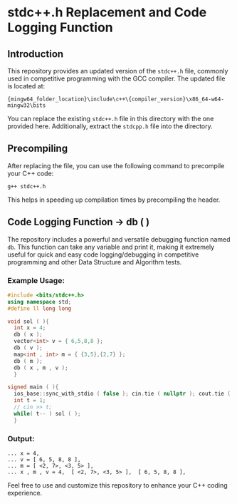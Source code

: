 # stdc++.h Replacement and Code Logging Function

## Introduction

This repository provides an updated version of the `stdc++.h` file, commonly used in competitive programming with the GCC compiler. The updated file is located at:

`{mingw64_folder_location}\include\c++\{compiler_version}\x86_64-w64-mingw32\bits`

You can replace the existing `stdc++.h` file in this directory with the one provided here. Additionally, extract the `stdcpp.h` file into the directory.

## Precompiling

After replacing the file, you can use the following command to precompile your C++ code:

```bash/cmd
g++ stdc++.h
```

This helps in speeding up compilation times by precompiling the header.

## Code Logging Function -> db ( )

The repository includes a powerful and versatile debugging function named `db`. This function can take any variable and print it, making it extremely useful for quick and easy code logging/debugging in competitive programming and other Data Structure and Algorithm tests.

### Example Usage:

```cpp
#include <bits/stdc++.h>
using namespace std;
#define ll long long

void sol ( ){
  int x = 4;
  db ( x );
  vector<int> v = { 6,5,8,8 };
  db ( v );
  map<int , int> m = { {3,5},{2,7} };
  db ( m );
  db ( x , m , v );
  }

signed main ( ){
  ios_base::sync_with_stdio ( false ); cin.tie ( nullptr ); cout.tie ( nullptr );
  int t = 1;
  // cin >> t;
  while( t-- ) sol ( );
  }

```

### Output:

```
... x = 4,
... v = [ 6, 5, 8, 8 ],
... m = [ <2, 7>, <3, 5> ],
... x , m , v = 4,  [ <2, 7>, <3, 5> ],  [ 6, 5, 8, 8 ],
```

Feel free to use and customize this repository to enhance your C++ coding experience.
